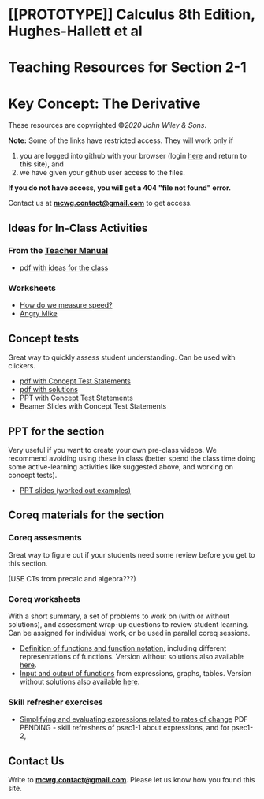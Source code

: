 # [[PROTOTYPE]] Calculus 8th Edition, Hughes-Hallett et al
# Teaching Resources for Section 2-1
# Key Concept: The Derivative

These resources are copyrighted ©*2020 John Wiley & Sons*.

**Note:** Some of the links have restricted access. They will work only if
1. you are logged into github with your browser (login [here](https://github.com/login) and return to this site), and 
2. we have given your github user access to the files.  

**If you do not have access, you will get a 404 "file not found" error.**  

Contact us  at **mcwg.contact@gmail.com** to get access. 


## Ideas for In-Class Activities
<!-- **Note:** All links here need github user access permissions (see above). -->

### From the [Teacher Manual](https://mcwg.github.io/tmanCombo8e/)
*  [pdf with ideas for the class](https://github.com/mcwg/DATA/blob/master/tmanCombo8e/tmanSec2-1.pdf)


### Worksheets
*  [How do we measure speed?](https://github.com/mcwg/DATA/blob/master/Single8eWorksheets/sec2-1-speed.pdf)
*  [Angry Mike](https://github.com/mcwg/DATA/blob/master/Single8eWorksheets/sec-2-1-angryMike.pdf)


## Concept tests

Great way to quickly assess student understanding. Can be used with clickers.

<!-- **Note:** All links here need github user access permissions (see above). -->

*  [pdf with Concept Test Statements](https://github.com/mcwg/DATA/blob/master/SingleConceptTests8e/2-1-ConceptTests-Single8e-HughesHallet.pdf)
*  [pdf with solutions](https://github.com/mcwg/DATA/blob/master/SingleConceptTests8e/2-1-ConceptTests-Single8e-HughesHallet-sols.pdf)
*  PPT with Concept Test Statements
*  Beamer Slides with Concept Test Statements


## PPT for the section

Very useful if you want to create your own pre-class videos. We recommend avoiding using these in class (better spend the class time doing some active-learning activities like suggested above, and working on concept tests).

*  [PPT slides (worked out examples)](https://github.com/mcwg/DATA/blob/master/PPTsSingle8e/Sec2-1.pptx)




<!-- Curated selection of problems from the section together with the section summary.
*  [Statements](bsec1-3act.pdf) for students.
*  [Solutions](https://github.com/mcwg/DATA/blob/master/AppliedResources7e/test3/bsec1-3actsols.pdf) need github user access permissions (see above).
*  [Desmos teacher interactive slides](https://teacher.desmos.com/activitybuilder/custom/6275400d6a2241368467fdf7)

*  Embedded online versions of these exercises (run by WeBWorK).

*  WileyPlus pre-made Homework with interactive online versions of these problems. -->

## Coreq materials for the section

### Coreq assesments

Great way to figure out if your students need some review before you get to this section.

(USE CTs from precalc and algebra???)

### Coreq worksheets
With a short summary, a set of problems to work on (with or without solutions), and assessment wrap-up questions to review student learning. Can be assigned for individual work, or be used in parallel coreq sessions.

*  [Definition of functions and function notation](https://github.com/mcwg/DATA/blob/master/coreqWorksheets/psec1-1coreq-sols.pdf), including different representations of  functions. Version without solutions also available [here](https://github.com/mcwg/DATA/blob/master/coreqWorksheets/psec1-1coreq.pdf).
*  [Input and output of functions](https://github.com/mcwg/DATA/blob/master/coreqWorksheets/psec2-1coreq-sols.pdf) from expressions, graphs, tables. Version without solutions also available [here](https://github.com/mcwg/DATA/blob/master/coreqWorksheets/psec2-1coreq.pdf).

### Skill refresher exercises
*  [Simplifying and evaluating expressions related to rates of change]() PDF PENDING - skill refreshers of psec1-1 about expressions, and for psec1-2, 




<!-- 
## PPTs to create your own pre-class videos

*  PPT (worked out examples)
*  markdown source?  -->


<!-- ## Section docs
*  pdf of the section
*  PPT with the worked examples in the section -->



<!-- *  [Microsoft Word Handout](https://github.com/mcwg/DATA/blob/master/AppliedResources7e/test3/handoutWord.docx)
*  [PowerPoint Slides With Activity Statements](https://github.com/mcwg/DATA/blob/master/AppliedResources7e/test3/slides.pptx)
*  Desmos teacher interactive slides:
   -  [All activities](https://teacher.desmos.com/activitybuilder/custom/62753b98ed05bc43a297e4f7)
   -  [Activity 1.3.1](https://teacher.desmos.com/activitybuilder/custom/627441d6d8f95777232da545)
   -  [Activity 1.3.4](https://teacher.desmos.com/activitybuilder/custom/627001130a4e435393bfdd0b)
*  [html reveal js slides](slides.html)
*  [Beamer pdf  with activity Statements](https://github.com/mcwg/DATA/blob/master/AppliedResources7e/test3/slidesBeamer.pdf)
*  [LaTeX handout source](https://github.com/mcwg/DATA/blob/master/AppliedResources7e/test3/LaTeXHandout.zip)
*  [Beamer source](https://github.com/mcwg/DATA/blob/master/AppliedResources7e/test3/beamerSlides.zip)
*  [markdown source](https://github.com/mcwg/DATA/blob/master/AppliedResources7e/test3/test3.md) to generate all these files. -->





## Contact Us
Write to **mcwg.contact@gmail.com**. Please let us know how you found this site.
